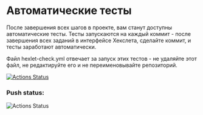 # Автоматические тесты

После завершения всех шагов в проекте, вам станут доступны автоматические тесты. Тесты запускаются на каждый коммит - после завершения всех заданий в интерфейсе Хекслета, сделайте коммит, и тесты заработают автоматически.

Файл hexlet-check.yml отвечает за запуск этих тестов - не удаляйте этот файл, не редактируйте его и не переименовывайте репозиторий.

[![Actions Status](https://github.com/generalitalics/devops-for-programmers-project-lvl1/workflows/hexlet-check/badge.svg)](https://github.com/generalitalics/devops-for-programmers-project-lvl1/actions)

### Push status:
![Actions Status](https://github.com/generalitalics/devops-for-programmers-project-lvl1/actions/workflows/push.yml/badge.svg)